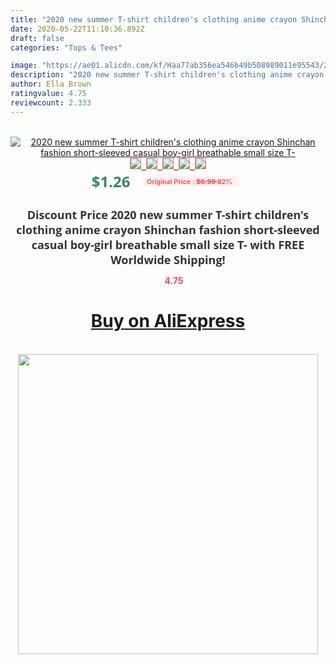 ```yaml
---
title: "2020 new summer T-shirt children's clothing anime crayon Shinchan fashion short-sleeved casual boy-girl breathable small size T-"
date: 2020-05-22T11:10:36.892Z
draft: false
categories: "Tops & Tees"

image: "https://ae01.alicdn.com/kf/Haa77ab356ea546b49b508989011e95543/2020-new-summer-T-shirt-children-s-clothing-anime-crayon-Shinchan-fashion-short-sleeved-casual-boy.jpg"
description: "2020 new summer T-shirt children's clothing anime crayon Shinchan fashion short-sleeved casual boy-girl breathable small size T-"
author: Ella Brown
ratingvalue: 4.75
reviewcount: 2.333
---
```

<br>
<div style="text-align: center;">
<a href="https://s.click.aliexpress.com/e/_AlTZE9" target="_blank" rel="nofollow noopener noreferrer"><img alt="2020 new summer T-shirt children's clothing anime crayon Shinchan fashion short-sleeved casual boy-girl breathable small size T-" class="magnifier-image" src="https://ae01.alicdn.com/kf/Haa77ab356ea546b49b508989011e95543/2020-new-summer-T-shirt-children-s-clothing-anime-crayon-Shinchan-fashion-short-sleeved-casual-boy.jpg_640x640.jpg">
<br>
<img style="border:1px solid salmon" src="https://ae01.alicdn.com/kf/Haa77ab356ea546b49b508989011e95543/2020-new-summer-T-shirt-children-s-clothing-anime-crayon-Shinchan-fashion-short-sleeved-casual-boy.jpg_120x120.jpg">&nbsp;&nbsp;<img style="border:1px solid salmon" src="https://ae01.alicdn.com/kf/He87d9334f9cf4990a7bb57e828018fd30/2020-new-summer-T-shirt-children-s-clothing-anime-crayon-Shinchan-fashion-short-sleeved-casual-boy.jpg_120x120.jpg">&nbsp;&nbsp;<img style="border:1px solid salmon" src="https://ae01.alicdn.com/kf/H9998feac810f4fd9ac99ef7466e3dc6aE/2020-new-summer-T-shirt-children-s-clothing-anime-crayon-Shinchan-fashion-short-sleeved-casual-boy.jpg_120x120.jpg">&nbsp;&nbsp;<img style="border:1px solid salmon" src="https://ae01.alicdn.com/kf/Hc5b02446de6f4c0796d61556c534f64cL/2020-new-summer-T-shirt-children-s-clothing-anime-crayon-Shinchan-fashion-short-sleeved-casual-boy.jpg_120x120.jpg">&nbsp;&nbsp;<img style="border:1px solid salmon" src="https://ae01.alicdn.com/kf/H245bdcc9cc3d4438b146a3aa67ed3771Z/2020-new-summer-T-shirt-children-s-clothing-anime-crayon-Shinchan-fashion-short-sleeved-casual-boy.jpg_120x120.jpg"></a></div><br0>
<div style="text-align: center;"><span style="background-color: white; border: 0px; box-sizing: border-box; color: seagreen; display: inline-block; font-family: &quot;open sans&quot; , &quot;arial&quot; , &quot;helvetica&quot; , sans-serif , &quot;heiti&quot;; font-size: 24px; font-stretch: inherit; font-weight: 700; line-height: inherit; margin: 0px 10px 0px 0px; padding: 0px; vertical-align: middle;">$1.26 </span>
<span style="background: rgb(255 , 241 , 241); border-radius: 3px; border: 0px; box-sizing: border-box; color: #ff4747; display: inline-block; font-family: inherit; font-size: 12px; font-stretch: inherit; font-style: inherit; font-variant: inherit; font-weight: 600; line-height: inherit; margin: 0px; padding: 2px 5px; transform: scale(0.9); vertical-align: middle;">Original Price : <b style="text-decoration: line-through;">$6.99 </b> 82%&nbsp;&nbsp;</span></div>
<h1 style="color: #333333; display: inline-block; font-family: &quot;open sans&quot; , &quot;arial&quot; , &quot;helvetica&quot; , sans-serif , &quot;heiti&quot;; font-size: 18px; font-stretch: inherit; font-weight: 700; text-align: center;">Discount Price 2020 new summer T-shirt children's clothing anime crayon Shinchan fashion short-sleeved casual boy-girl breathable small size T- with FREE Worldwide Shipping!</h1>
<div style="color: #ff4747; text-align: center;">
<img src="https://4.bp.blogspot.com/-M0ZcTcb-5uY/XleCXlxnR4I/AAAAAAAAAEc/OrjgMkXV1oMQFaCRZj5HQwOCBcu3w1FegCPcBGAYYCw/s1600/star.png" style="height: 15px;">&nbsp;<b>4.75</b></div>
<div class="button_cont" align="center"><a class="buynow_a" href="https://s.click.aliexpress.com/e/_AlTZE9" target="_blank" rel="nofollow noopener noreferrer"><H1>Buy on AliExpress</H1></a></div><br>
<div class="separator" style="clear: both; text-align: center;">
<img src="https://lh3.googleusercontent.com/-pTy5HemUv9M/XlePHvY0dAI/AAAAAAAAAE4/0nX5iRUoIWY8eMW9Dpxeirr157OZliDIgCLcBGAsYHQ/s1600/badge.gif" width="480">
</div>
